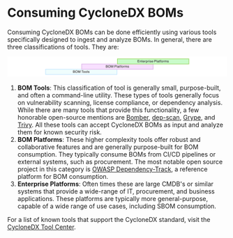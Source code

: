 # Consuming CycloneDX BOMs
Consuming CycloneDX BOMs can be done efficiently using various tools specifically designed to ingest and analyze BOMs.
In general, there are three classifications of tools. They are:

![BOM Tool Ladder](images/bom-tool-ladder.svg)

1. **BOM Tools**: This classification of tool is generally small, purpose-built, and often a command-line utility. These types of tools generally focus on vulnerability scanning, license compliance, or dependency analysis. While there are many tools that provide this functionality, a few honorable open-source mentions are [Bomber](https://github.com/devops-kung-fu/bomber), [dep-scan](https://github.com/AppThreat/dep-scan), [Grype](https://github.com/anchore/grype), and [Trivy](https://trivy.dev/). All these tools can accept CycloneDX BOMs as input and analyze them for known security risk.
2. **BOM Platforms**: These higher complexity tools offer robust and collaborative features and are generally purpose-built for BOM consumption. They typically consume BOMs from CI/CD pipelines or external systems, such as procurement. The most notable open source project in this category is [OWASP Dependency-Track](https://dependencytrack.org/), a reference platform for BOM consumption.
3. **Enterprise Platforms**: Often times these are large CMDB's or similar systems that provide a wide-range of IT, procurement, and business applications. These platforms are typically more general-purpose, capable of a wide range of use cases, including SBOM consumption.

For a list of known tools that support the CycloneDX standard, visit the [CycloneDX Tool Center](https://cyclonedx.org/tool-center/).

<div style="page-break-after: always; visibility: hidden">
\newpage
</div>